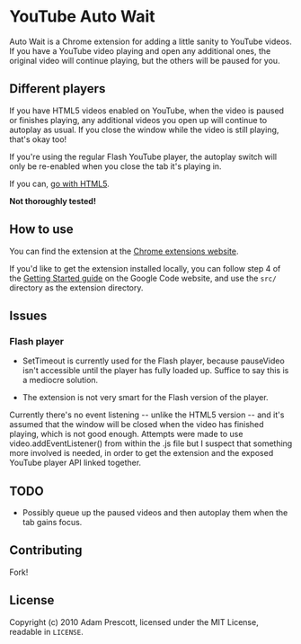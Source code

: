YouTube Auto Wait
=================

Auto Wait is a Chrome extension for adding a little sanity to YouTube videos. If you have a YouTube video playing and open any additional ones, the original video will continue playing, but the others will be paused for you.

Different players
-----------------

If you have HTML5 videos enabled on YouTube, when the video is paused or finishes playing, any additional videos you open up will continue to autoplay as usual. If you close the window while the video is still playing, that's okay too!

If you're using the regular Flash YouTube player, the autoplay switch will only be re-enabled when you close the tab it's playing in.

If you can, [go with HTML5](http://www.youtube.com/html5).

**Not thoroughly tested!**

How to use
----------

You can find the extension at the [Chrome extensions website](https://chrome.google.com/extensions/detail/ondhgaghnhjfcdgggmnagfhleojgdfhc).

If you'd like to get the extension installed locally, you can follow step 4 of the [Getting Started guide](http://code.google.com/chrome/extensions/getstarted.html) on the Google Code website, and use the `src/` directory as the extension directory.

Issues
------

### Flash player

* SetTimeout is currently used for the Flash player, because pauseVideo isn't accessible until the player has fully loaded up. Suffice to say this is a mediocre solution.

* The extension is not very smart for the Flash version of the player.

Currently there's no event listening -- unlike the HTML5 version -- and it's assumed that the window will be closed when the video has finished playing, which is not good enough. Attempts were made to use video.addEventListener() from within the .js file but I suspect that something more involved is needed, in order to get the extension and the exposed YouTube player API linked together.

TODO
----

* Possibly queue up the paused videos and then autoplay them when the tab gains focus.

Contributing
------------

Fork!

License
-------

Copyright (c) 2010 Adam Prescott, licensed under the MIT License, readable in `LICENSE`.